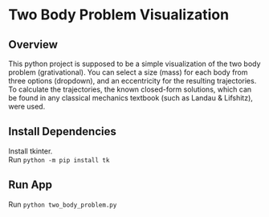 # Two Body Problem Visualization
## Overview
This python project is supposed to be a simple visualization of the two body problem (grativational).
You can select a size (mass) for each body from three options (dropdown), and an eccentricity for the resulting trajectories. 
To calculate the trajectories, the known closed-form solutions, which can be found in any classical mechanics textbook (such as Landau & Lifshitz), were used. 

## Install Dependencies
Install tkinter.<br>
Run ```python -m pip install tk``` 

## Run App
Run ```python two_body_problem.py```
